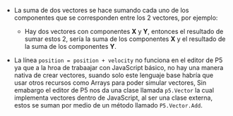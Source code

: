 - La suma de dos vectores se hace sumando cada uno de los componentes que se corresponden entre los 2 vectores, por ejemplo:
  - Hay dos vectores con componentes **X** y **Y**, entonces el resultado de sumar estos 2, sería la suma de los componentes **X** y el resultado de la suma de los componentes **Y**.

- La línea  ``` position = position + velocity ``` no funciona en el editor de P5 ya que a la hroa de trabaajar con JavaScript básico, no hay una manera nativa de crear vectores, suando solo este lenguaje base habría que usar otros recursos como Arrays para poder simular vectores, Sin emabargo el editor de P5 nos da una clase llamada ``` p5.Vector ``` la cual implementa vectores dentro de JavaScript, al ser una clase externa, estos se suman por medio de un método llamado  ``` P5.Vector.Add ```.
